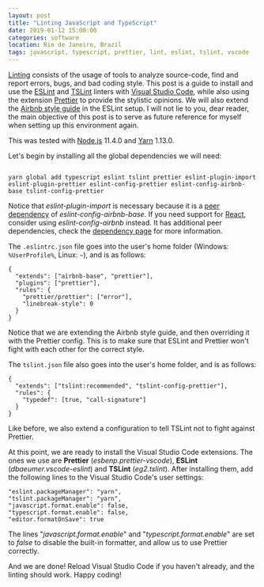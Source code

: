 ```yaml
---
layout: post
title: "Linting JavaScript and TypeScript"
date: 2019-01-12 15:00:00
categories: software
location: Rio de Janeiro, Brazil
tags: javascript, typescript, prettier, lint, eslint, tslint, vscode
---
```


<a href="https://en.wikipedia.org/wiki/Lint_(software)" target="_blank">Linting</a> consists of the usage of tools to analyze source-code, find and report errors, bugs, and bad coding style. This post is a guide to install and use the <a href="https://eslint.org/" target="_blank">ESLint</a> and <a href="https://palantir.github.io/tslint/" target="_blank">TSLint</a> linters with <a href="https://code.visualstudio.com/" target="_blank">Visual Studio Code</a>, while also using the extension <a href="https://github.com/prettier/prettier" target="_blank">Prettier</a> to provide the stylistic opinions. We will also extend the <a href="https://github.com/airbnb/javascript" target="_blank">Airbnb style guide</a> in the ESLint setup. I will not lie to you, dear reader, the main objective of this post is to serve as future reference for myself when setting up this environment again.

<!--more-->

This was tested with <a href="https://nodejs.org" target="_blank">Node.js</a> 11.4.0 and <a href="https://yarnpkg.com" target="_blank">Yarn</a> 1.13.0.

Let's begin by installing all the global dependencies we will need:

<pre><code class="bash">
yarn global add typescript eslint tslint prettier eslint-plugin-import eslint-plugin-prettier eslint-config-prettier eslint-config-airbnb-base tslint-config-prettier
</code></pre>

Notice that <i>eslint-plugin-import</i> is necessary because it is a <a href="https://nodejs.org/en/blog/npm/peer-dependencies/" target="_blank">peer dependency</a> of <i>eslint-config-airbnb-base</i>. If you need support for <a href="https://reactjs.org/" target="_blank">React</a>, consider using <i>eslint-config-airbnb</i> instead. It has additional peer dependencies, check the <a href="https://www.npmjs.com/package/eslint-config-airbnb">dependency page</a> for more information.

The <code>.eslintrc.json</code> file goes into the user's home folder (Windows: <code>%UserProfile%</code>, Linux: <code>~</code>), and is as follows:

<pre><code class="javascript">{
  "extends": ["airbnb-base", "prettier"],
  "plugins": ["prettier"],
  "rules": {
    "prettier/prettier": ["error"],
    "linebreak-style": 0
  }
}</code></pre>

Notice that we are extending the Airbnb style guide, and then overriding it with the Prettier config. This is to make sure that ESLint and Prettier won't fight with each other for the correct style.

The <code>tslint.json</code> file also goes into the user's home folder, and is as follows:

<pre><code class="javascript">{
  "extends": ["tslint:recommended", "tslint-config-prettier"],
  "rules": {
    "typedef": [true, "call-signature"]
  }
}</code></pre>

Like before, we also extend a configuration to tell TSLint not to fight against Prettier.

At this point, we are ready to install the Visual Studio Code extensions. The ones we use are <b>Prettier</b> (<i>esbenp.prettier-vscode</i>), <b>ESLint</b> (<i>dbaeumer.vscode-eslint</i>) and <b>TSLint</b> (<i>eg2.tslint</i>). After installing them, add the following lines to the Visual Studio Code's user settings:

<pre><code class="json">"eslint.packageManager": "yarn",
"tslint.packageManager": "yarn",
"javascript.format.enable": false,
"typescript.format.enable": false,
"editor.formatOnSave": true</code></pre>

The lines "<i>javascript.format.enable</i>" and "<i>typescript.format.enable</i>" are set to <i>false</i> to disable the built-in formatter, and allow us to use Prettier correctly.

And we are done! Reload Visual Studio Code if you haven't already, and the linting should work. Happy coding!
